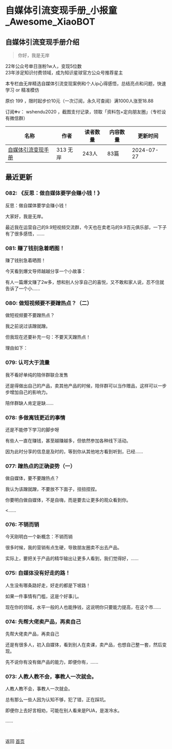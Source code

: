 # 自媒体引流变现手册_小报童_Awesome_XiaoBOT

## 自媒体引流变现手册介绍
> 你好，我是无岸    
    
22年公众号单日涨粉1w人，变现5位数    
23年涉足知识付费领域，成为知识星球官方公众号推荐星主    
    
本专栏由无岸精选自媒体引流变现案例和个人ip心得感悟，总结亮点和问题，快速学习 or 精准模仿    
    
原价 199 ，限时起步价10元（一次订阅，永久可查阅）满1000人涨至18.88    
    
订阅➕v： wshendu2020 ，截图支付记录，领取「资料包+定向朋友圈」（专栏设有微信群）  
  


|名称|作者|读者数量|内容数量|更新时间|
|---|---|---|---|---|
|[自媒体引流变现手册](https://xiaobot.net/p/poemcx?refer=0b133df9-27dc-423b-8101-639049001c13)|313 无岸|243人|83篇|2024-07-27|

## 最近更新
### 082: 《反思：做自媒体要学会赚小钱！》

反思：做自媒体要学会赚小钱！

大家好，我是无岸。

最近我在运营自己的9.9短视频交流群，今天也在卖老马的9.9百元俱乐部，一下子有了很多感悟，......

### 081: 赚了钱别急着晒图！

赚了钱别急着晒图！

今天看到爆文导师越越分享一个小故事：

有人一篇爆文赚了2w多，想和别人分享自己的喜悦，又不敢和家人说，忍不住就告诉了一个小......

### 080: 做短视频要不要蹭热点？（二）

做短视频要不要蹭热点？

我之前说过该蹭就蹭。

但我现在还要补充一句：不要天天蹭热点！

理由如下：

### 079: 认可大于流量

我不看好单纯的陪伴群联合发售

还是得做出自己的产品，卖其他产品的时候，陪伴群可以当作赠品，这样可以一步步增加自己的影响力。

陪伴群缺人肯定是缺......

### 078: 多做离钱更近的事情

还是不能停下学习的脚步呀

有些人一直在赚钱，甚至越赚越多，但依然参加各种线下活动。

因为此时分享的信息是及时的，等到你从其他地方看到听到，已经......

### 077: 蹭热点的正确姿势（一）

做自媒体，要不要蹭热点？

我认为该蹭就蹭，不要放不下面子，扭扭捏捏。

你要明白做自媒体，不是自嗨，而是要去让更多的观众看到你。

<......

### 076: 不销而销

今天刚明白一个新概念：不销而销

很多时候，我的营销有点生硬，导致朋友圈卖不出去产品。

实际上，要把关于产品的精华输出让更多人看到，我们觉得好，......

### 075: 自媒体没有好走的路！

人生没有哪条路好走，好走的都是下坡路！

如果一件事情有门槛，这是个好事儿。

现在你的领域，水平一般的人也能挣钱，这说明你只要能力提高，在这个市......

### 074: 先帮大佬卖产品，再卖自己

先帮大佬卖产品，再卖自己

还是有很多人，初入自媒体，看到别人在卖课，卖产品，也想自己整一套，然后变现。

先不说你有没有做产品的能力，即便你有，......

### 073: 人教人教不会，事教人一次就会。

人教人教不会，事教人一次就会。

总有那么一些人因为认知不够，犯了错，正在踩坑。

即便你上去好言相劝，可能在别人看来是PUA，是泼冷水。

......


<a href="https://github.com/Reno9527/awesome-xiaobot" style="color: white; text-decoration: none;">awesome-xiaobot</a>

返回 [首页](../README.md)

